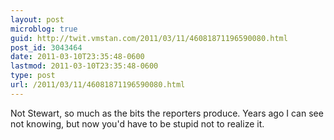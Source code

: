 ```yaml
---
layout: post
microblog: true
guid: http://twit.vmstan.com/2011/03/11/46081871196590080.html
post_id: 3043464
date: 2011-03-10T23:35:48-0600
lastmod: 2011-03-10T23:35:48-0600
type: post
url: /2011/03/11/46081871196590080.html
---
```

Not Stewart, so much as the bits the reporters produce. Years ago I can see not knowing, but now you'd have to be stupid not to realize it.
